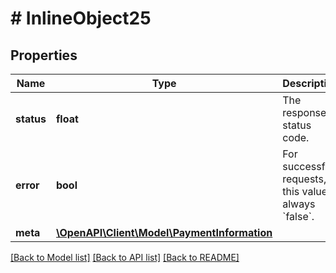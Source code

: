 # # InlineObject25

## Properties

Name | Type | Description | Notes
------------ | ------------- | ------------- | -------------
**status** | **float** | The response status code. |
**error** | **bool** | For successful requests, this value is always &#x60;false&#x60;. |
**meta** | [**\OpenAPI\Client\Model\PaymentInformation**](PaymentInformation.md) |  |

[[Back to Model list]](../../README.md#models) [[Back to API list]](../../README.md#endpoints) [[Back to README]](../../README.md)
